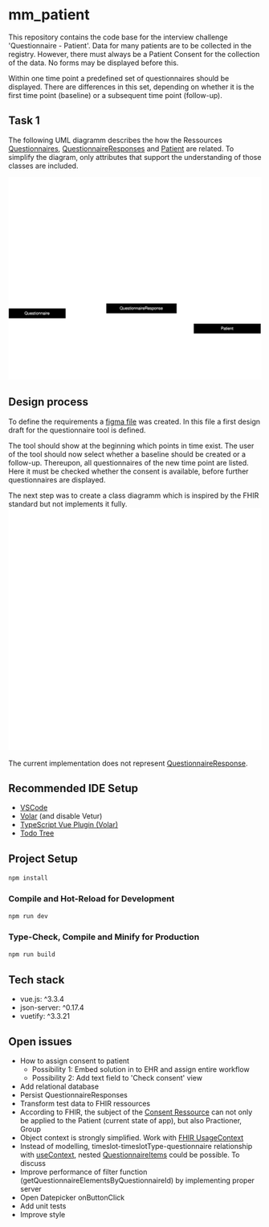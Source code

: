 # mm_patient

This repository contains the code base for the interview challenge 'Questionnaire - Patient'.
Data for many patients are to be collected in the registry. However, there must always be a Patient Consent for the collection of the data. No forms may be displayed before this.
 
Within one time point a predefined set of questionnaires should be displayed.
There are differences in this set, depending on whether it is the first time point (baseline) or a subsequent time point (follow-up).

## Task 1 


The following UML diagramm describes the how the Ressources [Questionnaires](https://www.hl7.org/fhir/questionnaire.html), [QuestionnaireResponses](https://build.fhir.org/questionnaireresponse.html) and [Patient](https://build.fhir.org/patient.html) are related. To simplify the diagram, only attributes that support the understanding of those classes are included.

![Alt text](./diagrams/Task_UML.svg)

## Design process

To  define the requirements a [figma file](https://www.figma.com/file/xEu9OCRoDs0ONJ4JHoJXVo/mm_patient?type=design&node-id=4%3A484&mode=design&t=Hh2R5MlU82oOpN17-1) was created. In this file a first design draft for the questionnaire tool is defined. 


The tool should show at the beginning which points in time exist.
The user of the tool should now select whether a baseline should be created or a follow-up.
Thereupon, all questionnaires of the new time point are listed. 
Here it must be checked whether the consent is available, before further questionnaires are displayed.

The next step was to create a class diagramm which is inspired by the FHIR standard but not implements it fully. 
![Alt text](./diagrams/Class_App.svg)

The current implementation does not represent [QuestionnaireResponse](https://build.fhir.org/questionnaireresponse.html).


## Recommended IDE Setup

- [VSCode](https://code.visualstudio.com/) 
- [Volar](https://marketplace.visualstudio.com/items?itemName=Vue.volar) (and disable Vetur) 
- [TypeScript Vue Plugin (Volar)](https://marketplace.visualstudio.com/items?itemName=Vue.vscode-typescript-vue-plugin)
- [Todo Tree](https://marketplace.visualstudio.com/items?itemName=Gruntfuggly.todo-tree)



## Project Setup

```sh
npm install
```

### Compile and Hot-Reload for Development

```sh
npm run dev
```

### Type-Check, Compile and Minify for Production

```sh
npm run build
```

## Tech stack
- vue.js: ^3.3.4
- json-server: ^0.17.4
- vuetify: ^3.3.21

## Open issues

- How to assign consent to patient
    - Possibility 1: Embed solution in to EHR and assign entire workflow
    - Possibility 2: Add text field to 'Check consent' view
- Add relational database
- Persist QuestionnaireResponses
- Transform test data to FHIR ressources
- According to FHIR, the subject of the [Consent Ressource](https://build.fhir.org/consent.html) can not only be applied to the Patient (current state of app), but also Practioner, Group
- Object context is strongly simplified. Work with [FHIR UsageContext](https://build.fhir.org/metadatatypes.html#UsageContext)
- Instead of modelling, timeslot-timeslotType-questionnaire relationship with [useContext](https://build.fhir.org/questionnaire-definitions.html#Questionnaire.useContext), nested [QuestionnaireItems](https://build.fhir.org/questionnaire-definitions.html#Questionnaire.item) could be possible. To discuss
- Improve performance of filter function (getQuestionnaireElementsByQuestionnaireId) by implementing proper server
- Open Datepicker onButtonClick
- Add unit tests
- Improve style